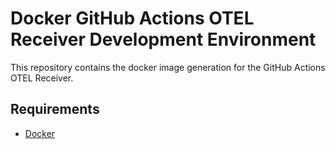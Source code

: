 # Docker GitHub Actions OTEL Receiver Development Environment

This repository contains the docker image generation for the GitHub Actions OTEL Receiver.

## Requirements

- [Docker](https://docs.docker.com/get-docker/)
